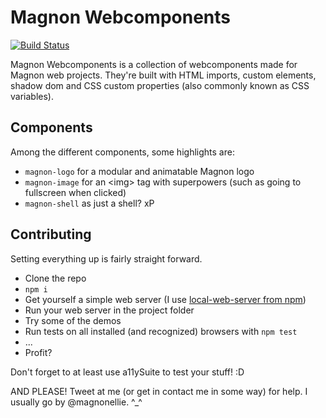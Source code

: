 # Magnon Webcomponents
[![Build Status](https://travis-ci.org/MagnonGames/magnon-components.svg?branch=master)](https://travis-ci.org/MagnonGames/magnon-components)

Magnon Webcomponents is a collection of webcomponents made for Magnon web projects. They're built with HTML imports, custom elements, shadow dom and CSS custom properties (also commonly known as CSS variables).

## Components

Among the different components, some highlights are:
- `magnon-logo` for a modular and animatable Magnon logo
- `magnon-image` for an &lt;img&gt; tag with superpowers (such as going to fullscreen when clicked)
- `magnon-shell` as just a shell? xP

## Contributing

Setting everything up is fairly straight forward.
- Clone the repo
- `npm i`
- Get yourself a simple web server (I use [local-web-server from npm](https://www.npmjs.com/package/local-web-server))
- Run your web server in the project folder
- Try some of the demos
- Run tests on all installed (and recognized) browsers with `npm test`
- ...
- Profit?

Don't forget to at least use a11ySuite to test your stuff! :D

AND PLEASE! Tweet at me (or get in contact me in some way) for help. I usually go by @magnonellie. ^_^
